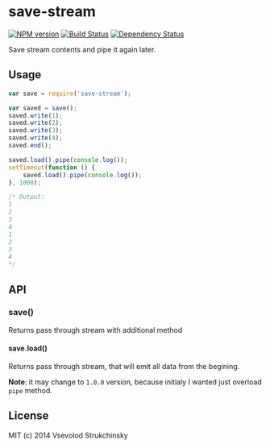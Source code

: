 # save-stream

[![NPM version][npm-image]][npm-url] [![Build Status][travis-image]][travis-url] [![Dependency Status][depstat-image]][depstat-url]

Save stream contents and pipe it again later.

## Usage

```js
var save = require('save-stream');

var saved = save();
saved.write(1);
saved.write(2);
saved.write(3);
saved.write(4);
saved.end();

saved.load().pipe(console.log());
setTimeout(function () {
    saved.load().pipe(console.log());
}, 1000);

/* Output:
1
2
3
4
1
2
3
4
*/
```

## API

### save()

Returns pass through stream with additional method

#### save.load()

Returns pass through stream, that will emit all data from the begining.

__Note__: it may change to `1.0.0` version, because initialy I wanted just overload `pipe` method.

## License

MIT (c) 2014 Vsevolod Strukchinsky

[npm-url]: https://npmjs.org/package/save-stream
[npm-image]: http://img.shields.io/npm/v/save-stream.svg?style=flat

[travis-url]: http://travis-ci.org/floatdrop/save-stream
[travis-image]: http://img.shields.io/travis/floatdrop/save-stream.svg?branch=master&style=flat

[depstat-url]: https://david-dm.org/floatdrop/save-stream
[depstat-image]: http://img.shields.io/david/floatdrop/save-stream.svg?style=flat
